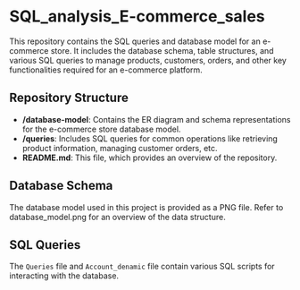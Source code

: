 # SQL_analysis_E-commerce_sales

This repository contains the SQL queries and database model for an e-commerce store. It includes the database schema, table structures, and various SQL queries to manage products, customers, orders, and other key functionalities required for an e-commerce platform.

## Repository Structure

- **/database-model**: Contains the ER diagram and schema representations for the e-commerce store database model.
- **/queries**: Includes SQL queries for common operations like retrieving product information, managing customer orders, etc. 
- **README.md**: This file, which provides an overview of the repository.

## Database Schema

The database model used in this project is provided as a PNG file. Refer to database_model.png for an overview of the data structure.


## SQL Queries

The `Queries` file and `Account_denamic` file contain various SQL scripts for interacting with the database.
